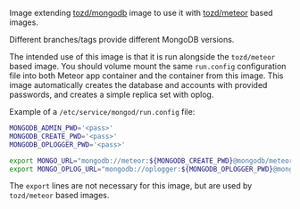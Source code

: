 Image extending [tozd/mongodb](https://github.com/tozd/docker-mongodb) image to use
it with [tozd/meteor](https://github.com/tozd/docker-meteor) based images.

Different branches/tags provide different MongoDB versions.

The intended use of this image is that it is run alongside the `tozd/meteor` based image.
You should volume mount the same `run.config` configuration file into both Meteor app container
and the container from this image. This image automatically creates the database
and accounts with provided passwords, and creates a simple replica set with oplog.

Example of a `/etc/service/mongod/run.config` file:

```bash
MONGODB_ADMIN_PWD='<pass>'
MONGODB_CREATE_PWD='<pass>'
MONGODB_OPLOGGER_PWD='<pass>'

export MONGO_URL="mongodb://meteor:${MONGODB_CREATE_PWD}@mongodb/meteor"
export MONGO_OPLOG_URL="mongodb://oplogger:${MONGODB_OPLOGGER_PWD}@mongodb/local?authSource=admin"
```

The `export` lines are not necessary for this image, but are used by `tozd/meteor` based images.
